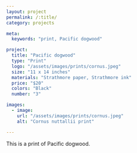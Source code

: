 ```yaml
---
layout: project
permalink: /:title/
category: projects

meta:
  keywords: "print, Pacific dogwood"

project:
  title: "Pacific dogwood"
  type: "Print"
  logo: "/assets/images/prints/cornus.jpeg"
  size: "11 x 14 inches"
  materials: "Strathmore paper, Strathmore ink"
  price: "$20"
  colors: "Black"
  number: "3"

images:
  - image:
    url: "/assets/images/prints/cornus.jpeg"
    alt: "Cornus nuttallii print"

---
```

<p>This is a print of Pacific dogwood.</p>